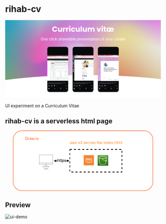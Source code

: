 # rihab-cv

![Banner](https://github.com/hupratt/rihab-cv/blob/master/cv.jpg?raw=true)

UI experiment on a Curriculum Vitae
## rihab-cv is a serverless html page

<p align="center" width="100%">
    <img width="90%" src="https://github.com/hupratt/rihab-cv/blob/master/arch.drawio.png?raw=true">
</p>


## Preview
![ui-demo](https://github.com/hupratt/makita/blob/master/serverless-cv.gif?raw=true)